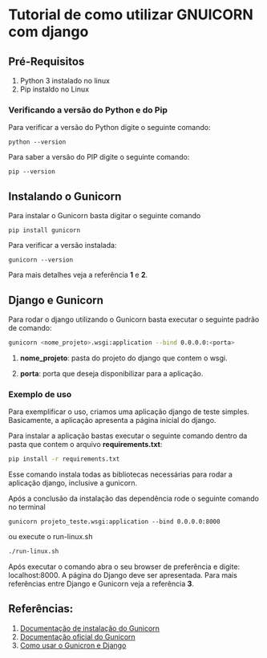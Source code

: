 # Tutorial de como utilizar GNUICORN com django
## Pré-Requisitos
1) Python 3 instalado no linux
2) Pip instaldo no Linux

### Verificando a versão do Python e do Pip

Para verificar a versão do Python digite o seguinte comando:

```
python --version

```
Para saber a versão do PIP digite o seguinte comando:
```
pip --version
``` 

## Instalando o Gunicorn

Para instalar o Gunicorn basta digitar o seguinte comando 

```
pip install gunicorn
```
Para verificar a versão instalada:

```
gunicorn --version
```
Para mais detalhes veja a referência **1** e **2**.

## Django e Gunicorn

Para rodar o django utilizando o Gunicorn basta executar o seguinte padrão de comando:

```bash
gunicorn <nome_projeto>.wsgi:application --bind 0.0.0.0:<porta>
```
1) **nome_projeto**: pasta do projeto do django que contem o wsgi.

2) **porta**: porta que deseja disponibilizar para a aplicação.

### Exemplo de uso

Para exemplificar o uso, criamos uma aplicação django de teste simples. Basicamente, a aplicação apresenta a página inicial do django.

Para instalar a aplicação bastas executar o seguinte comando dentro da pasta que contem o arquivo **requirements.txt**:
```bash
pip install -r requirements.txt
```

Esse comando instala todas as bibliotecas necessárias para rodar a aplicação django, inclusive a gunicorn. 

Após a conclusão da instalação das dependência rode o seguinte comando no terminal 

```
gunicorn projeto_teste.wsgi:application --bind 0.0.0.0:8000
```
ou execute o run-linux.sh

```bash
./run-linux.sh
```

Após executar o comando abra o seu browser de preferência e digite: localhost:8000. A página do Django deve ser apresentada. Para mais referências entre Django e Gunicorn veja a referência **3**.

## Referências:
1) [Documentação de instalação do Gunicorn](https://docs.gunicorn.org/en/stable/install.html)
2) [Documentação oficial do Gunicorn](https://gunicorn.org/)
3) [Como usar o Gunicron e Django](https://docs.djangoproject.com/en/3.2/howto/deployment/wsgi/gunicorn/)